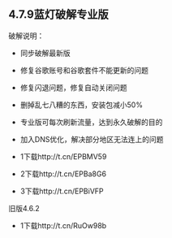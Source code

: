 
## 4.7.9蓝灯破解专业版
破解说明：
* 同步破解最新版
* 修复谷歌账号和谷歌套件不能更新的问题
* 修复闪退问题，修复自动关闭问题
* 删掉乱七八糟的东西，安装包减小50%
* 专业版可每次刷新流量，达到永久破解的目的
* 加入DNS优化，解决部分地区无法连上的问题

* 1下载http://t.cn/EPBMV59
* 2下载http://t.cn/EPBa8G6
* 3下载http://t.cn/EPBiVFP


旧版4.6.2
* 1下载http://t.cn/RuOw98b


